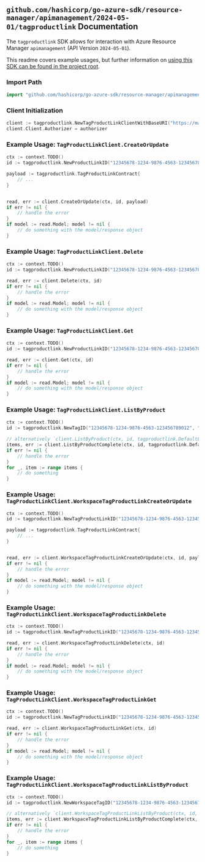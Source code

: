 
## `github.com/hashicorp/go-azure-sdk/resource-manager/apimanagement/2024-05-01/tagproductlink` Documentation

The `tagproductlink` SDK allows for interaction with Azure Resource Manager `apimanagement` (API Version `2024-05-01`).

This readme covers example usages, but further information on [using this SDK can be found in the project root](https://github.com/hashicorp/go-azure-sdk/tree/main/docs).

### Import Path

```go
import "github.com/hashicorp/go-azure-sdk/resource-manager/apimanagement/2024-05-01/tagproductlink"
```


### Client Initialization

```go
client := tagproductlink.NewTagProductLinkClientWithBaseURI("https://management.azure.com")
client.Client.Authorizer = authorizer
```


### Example Usage: `TagProductLinkClient.CreateOrUpdate`

```go
ctx := context.TODO()
id := tagproductlink.NewProductLinkID("12345678-1234-9876-4563-123456789012", "example-resource-group", "serviceName", "tagId", "productLinkId")

payload := tagproductlink.TagProductLinkContract{
	// ...
}


read, err := client.CreateOrUpdate(ctx, id, payload)
if err != nil {
	// handle the error
}
if model := read.Model; model != nil {
	// do something with the model/response object
}
```


### Example Usage: `TagProductLinkClient.Delete`

```go
ctx := context.TODO()
id := tagproductlink.NewProductLinkID("12345678-1234-9876-4563-123456789012", "example-resource-group", "serviceName", "tagId", "productLinkId")

read, err := client.Delete(ctx, id)
if err != nil {
	// handle the error
}
if model := read.Model; model != nil {
	// do something with the model/response object
}
```


### Example Usage: `TagProductLinkClient.Get`

```go
ctx := context.TODO()
id := tagproductlink.NewProductLinkID("12345678-1234-9876-4563-123456789012", "example-resource-group", "serviceName", "tagId", "productLinkId")

read, err := client.Get(ctx, id)
if err != nil {
	// handle the error
}
if model := read.Model; model != nil {
	// do something with the model/response object
}
```


### Example Usage: `TagProductLinkClient.ListByProduct`

```go
ctx := context.TODO()
id := tagproductlink.NewTagID("12345678-1234-9876-4563-123456789012", "example-resource-group", "serviceName", "tagId")

// alternatively `client.ListByProduct(ctx, id, tagproductlink.DefaultListByProductOperationOptions())` can be used to do batched pagination
items, err := client.ListByProductComplete(ctx, id, tagproductlink.DefaultListByProductOperationOptions())
if err != nil {
	// handle the error
}
for _, item := range items {
	// do something
}
```


### Example Usage: `TagProductLinkClient.WorkspaceTagProductLinkCreateOrUpdate`

```go
ctx := context.TODO()
id := tagproductlink.NewTagProductLinkID("12345678-1234-9876-4563-123456789012", "example-resource-group", "serviceName", "workspaceId", "tagId", "productLinkId")

payload := tagproductlink.TagProductLinkContract{
	// ...
}


read, err := client.WorkspaceTagProductLinkCreateOrUpdate(ctx, id, payload)
if err != nil {
	// handle the error
}
if model := read.Model; model != nil {
	// do something with the model/response object
}
```


### Example Usage: `TagProductLinkClient.WorkspaceTagProductLinkDelete`

```go
ctx := context.TODO()
id := tagproductlink.NewTagProductLinkID("12345678-1234-9876-4563-123456789012", "example-resource-group", "serviceName", "workspaceId", "tagId", "productLinkId")

read, err := client.WorkspaceTagProductLinkDelete(ctx, id)
if err != nil {
	// handle the error
}
if model := read.Model; model != nil {
	// do something with the model/response object
}
```


### Example Usage: `TagProductLinkClient.WorkspaceTagProductLinkGet`

```go
ctx := context.TODO()
id := tagproductlink.NewTagProductLinkID("12345678-1234-9876-4563-123456789012", "example-resource-group", "serviceName", "workspaceId", "tagId", "productLinkId")

read, err := client.WorkspaceTagProductLinkGet(ctx, id)
if err != nil {
	// handle the error
}
if model := read.Model; model != nil {
	// do something with the model/response object
}
```


### Example Usage: `TagProductLinkClient.WorkspaceTagProductLinkListByProduct`

```go
ctx := context.TODO()
id := tagproductlink.NewWorkspaceTagID("12345678-1234-9876-4563-123456789012", "example-resource-group", "serviceName", "workspaceId", "tagId")

// alternatively `client.WorkspaceTagProductLinkListByProduct(ctx, id, tagproductlink.DefaultWorkspaceTagProductLinkListByProductOperationOptions())` can be used to do batched pagination
items, err := client.WorkspaceTagProductLinkListByProductComplete(ctx, id, tagproductlink.DefaultWorkspaceTagProductLinkListByProductOperationOptions())
if err != nil {
	// handle the error
}
for _, item := range items {
	// do something
}
```
